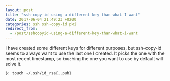 ```yaml
---
layout: post
title: "ssh-copy-id using a different key than what I want"
date: 2017-06-04 21:49:23 +0200
categories: ssh ssh-copy-id pki
redirect_from:
  - /post/sshcopyid-using-a-different-key-than-what-i-want
---
```


I have created some different keys for different purposes, but ssh-copy-id seems to always want to use the last one I created. It picks the one with the most recent timestamp, so `touch`ing the one you want to use by default will solve it.

    $: touch ~/.ssh/id_rsa{,.pub}